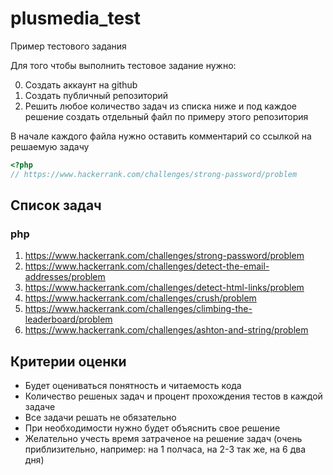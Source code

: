 # plusmedia_test
Пример тестового задания

Для того чтобы выполнить тестовое задание нужно:

0. Создать аккаунт на github
1. Создать публичный репозиторий
2. Решить любое количество задач из списка ниже и под каждое решение создать отдельный файл по примеру этого репозитория

В начале каждого файла нужно оставить комментарий со ссылкой на решаемую задачу
```php
<?php
// https://www.hackerrank.com/challenges/strong-password/problem
```

## Список задач
### php
1. https://www.hackerrank.com/challenges/strong-password/problem
2. https://www.hackerrank.com/challenges/detect-the-email-addresses/problem
3. https://www.hackerrank.com/challenges/detect-html-links/problem
4. https://www.hackerrank.com/challenges/crush/problem
5. https://www.hackerrank.com/challenges/climbing-the-leaderboard/problem
6. https://www.hackerrank.com/challenges/ashton-and-string/problem

## Критерии оценки

* Будет оцениваться понятность и читаемость кода
* Количество решеных задач и процент прохождения тестов в каждой задаче
* Все задачи решать не обязательно
* При необходимости нужно будет объяснить свое решение
* Желательно учесть время затраченое на решение задач (очень приблизительно, например: на 1 полчаса, на 2-3 так же, на 6 два дня)
